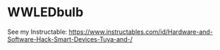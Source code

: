 # WWLEDbulb
See my Instructable: https://www.instructables.com/id/Hardware-and-Software-Hack-Smart-Devices-Tuya-and-/
